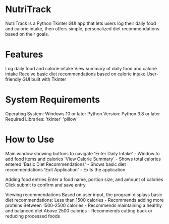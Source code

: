 # NutriTrack
NutriTrack is a Python Tkinter GUI app that lets users log their daily food and calorie intake, then offers simple, personalized diet recommendations based on their goals.

# Features
Log daily food and calorie intake
View summary of daily food and calorie intake
Receive basic diet recommendations based on calorie intake
User-friendly GUI built with Tkinter

# System Requirements
Operating System: Windows 10 or later
Python Version: Python 3.8 or later
Required Libraries: 'tkinter' 'pillow'

# How to Use
Main window showing buttons to navigate
    'Enter Daily Intake' - Window to add food items and calories
    'View Calorie Summary' - Shows total calories entered
    'Basic Diet Recommendations' - Shows basic diet recommendations
    'Exit Application' - Exits the application

Adding food entries
    Enter a food name, portion size, and amount of calories
    Click submit to confirm and save entry

Viewing recommendations
    Based on user input, the program displays basic diet recommendations:
        Less than 1500 calories - Recommends adding more proteins
        Between 1500-2500 calories - Recommends maintaining a healthy and balanced diet
        Above 2500 calories - Recommends cutting back or reducing processed foods
